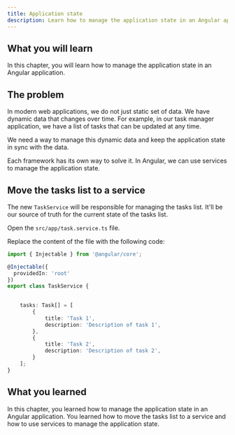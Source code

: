 ```yaml
---
title: Application state
description: Learn how to manage the application state in an Angular application.
---
```


## What you will learn

In this chapter, you will learn how to manage the application state in an Angular application.

## The problem

In modern web applications, we do not just static set of data.
We have dynamic data that changes over time. For example, in our task manager application, we have a list of tasks that can be updated at any time.

We need a way to manage this dynamic data and keep the application state in sync with the data.

Each framework has its own way to solve it.
In Angular, we can use services to manage the application state.

## Move the tasks list to a service

The new `TaskService` will be responsible for managing the tasks list.
It'll be our source of truth for the current state of the tasks list.

Open the `src/app/task.service.ts` file.

Replace the content of the file with the following code:

```typescript ins={"Add the tasks variable": 8-18}
import { Injectable } from '@angular/core';

@Injectable({
  providedIn: 'root'
})
export class TaskService {

    
    tasks: Task[] = [
        {
            title: 'Task 1',
            description: 'Description of task 1',
        },
        {
            title: 'Task 2',
            description: 'Description of task 2',
        }
    ];
}
```

## What you learned

In this chapter, you learned how to manage the application state in an Angular application. You learned how to move the tasks list to a service and how to use services to manage the application state.
